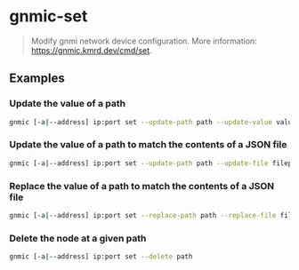 # gnmic-set

> Modify gnmi network device configuration. More information: <https://gnmic.kmrd.dev/cmd/set>.

## Examples

### Update the value of a path

```bash
gnmic [-a|--address] ip:port set --update-path path --update-value value
```

### Update the value of a path to match the contents of a JSON file

```bash
gnmic [-a|--address] ip:port set --update-path path --update-file filepath
```

### Replace the value of a path to match the contents of a JSON file

```bash
gnmic [-a|--address] ip:port set --replace-path path --replace-file filepath
```

### Delete the node at a given path

```bash
gnmic [-a|--address] ip:port set --delete path
```
